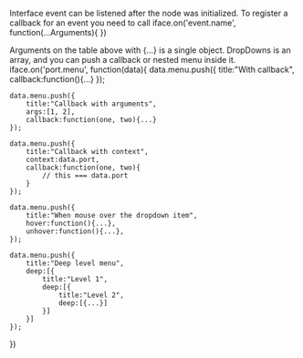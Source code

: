 Interface event can be listened after the node was initialized.
To register a callback for an event you need to call iface.on('event.name', function(...Arguments){ })

Arguments on the table above with {...} is a single object.
DropDowns is an array, and you can push a callback or nested menu inside it.
iface.on('port.menu', function(data){
    data.menu.push({
        title:"With callback",
        callback:function(){...}
    });

    data.menu.push({
        title:"Callback with arguments",
        args:[1, 2],
        callback:function(one, two){...}
    });

    data.menu.push({
        title:"Callback with context",
        context:data.port,
        callback:function(one, two){
            // this === data.port
        }
    });

    data.menu.push({
        title:"When mouse over the dropdown item",
        hover:function(){...},
        unhover:function(){...},
    });

    data.menu.push({
        title:"Deep level menu",
        deep:[{
            title:"Level 1",
            deep:[{
                title:"Level 2",
                deep:[{...}]
            }]
        }]
    });
})
